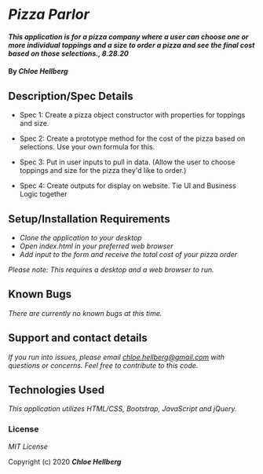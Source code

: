 # _Pizza Parlor_

#### _This application is for a pizza company where a user can choose one or more individual toppings and a size to order a pizza and see the final cost based on those selections., 8.28.20_

#### By _**Chloe Hellberg**_

## Description/Spec Details

* Spec 1: Create a pizza object constructor with properties for toppings and size.

* Spec 2: Create a prototype method for the cost of the pizza based on selections. Use your own formula for this.
  
* Spec 3: Put in user inputs to pull in data. (Allow the user to choose toppings and size for the pizza they'd like to order.) 

* Spec 4: Create outputs for display on website. Tie UI and Business Logic together

## Setup/Installation Requirements

* _Clone the application to your desktop_
* _Open index.html in your preferred web browser_
* _Add input to the form and receive the total cost of your pizza order_

_Please note: This requires a desktop and a web browser to run._

## Known Bugs

_There are currently no known bugs at this time._

## Support and contact details

_If you run into issues, please email chloe.hellberg@gmail.com with questions or concerns. Feel free to contribute to this code._

## Technologies Used

_This application utilizes HTML/CSS, Bootstrap, JavaScript and jQuery._

### License

*MIT License*

Copyright (c) 2020 **_Chloe Hellberg_**
